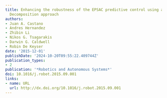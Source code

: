 ```yaml
---
title: Enhancing the robustness of the EPSAC predictive control using a Singular Value
  Decomposition approach
authors:
- Juan A. Castano
- Andres Hernandez
- Zhibin Li
- Nikos G. Tsagarakis
- Darwin G. Caldwell
- Robin De Keyser
date: '2015-12-01'
publishDate: '2024-10-20T09:55:22.409744Z'
publication_types:
- 2
publication: '*Robotics and Autonomous Systems*'
doi: 10.1016/j.robot.2015.09.001
links:
- name: URL
  url: http://dx.doi.org/10.1016/j.robot.2015.09.001
---
```

